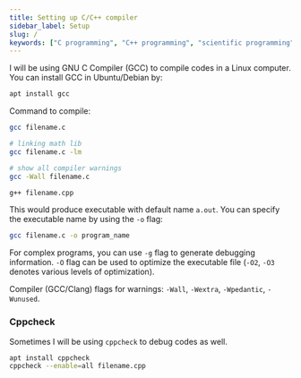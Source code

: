 ```yaml
---
title: Setting up C/C++ compiler
sidebar_label: Setup
slug: /
keywords: ["C programming", "C++ programming", "scientific programming", "numerical programming", "numerical integration"]
---
```

I will be using GNU C Compiler (GCC) to compile codes in a Linux computer. You
can install GCC in Ubuntu/Debian by:

```bash
apt install gcc
```

Command to compile:
```bash
gcc filename.c

# linking math lib
gcc filename.c -lm

# show all compiler warnings
gcc -Wall filename.c

g++ filename.cpp
```

This would produce executable with default name `a.out`. You can specify the
executable name by using the `-o` flag:
```bash
gcc filename.c -o program_name
```

For complex programs, you can use `-g` flag to generate debugging information.
`-O` flag can be used to optimize the executable file (`-O2`, `-O3` denotes
various levels of optimization).

Compiler (GCC/Clang) flags for warnings: `-Wall`, `-Wextra`, `-Wpedantic`,
`-Wunused`.

### Cppcheck

Sometimes I will be using `cppcheck` to debug codes as well.

```bash
apt install cppcheck
cppcheck --enable=all filename.cpp 
```